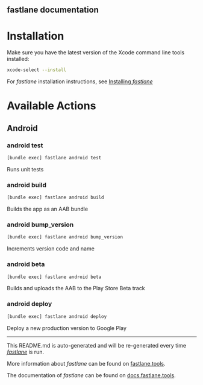 fastlane documentation
----

# Installation

Make sure you have the latest version of the Xcode command line tools installed:

```sh
xcode-select --install
```

For _fastlane_ installation instructions, see [Installing _fastlane_](https://docs.fastlane.tools/#installing-fastlane)

# Available Actions

## Android

### android test

```sh
[bundle exec] fastlane android test
```

Runs unit tests

### android build

```sh
[bundle exec] fastlane android build
```

Builds the app as an AAB bundle

### android bump_version

```sh
[bundle exec] fastlane android bump_version
```

Increments version code and name

### android beta

```sh
[bundle exec] fastlane android beta
```

Builds and uploads the AAB to the Play Store Beta track

### android deploy

```sh
[bundle exec] fastlane android deploy
```

Deploy a new production version to Google Play

----

This README.md is auto-generated and will be re-generated every time [_fastlane_](https://fastlane.tools) is run.

More information about _fastlane_ can be found on [fastlane.tools](https://fastlane.tools).

The documentation of _fastlane_ can be found on [docs.fastlane.tools](https://docs.fastlane.tools).

